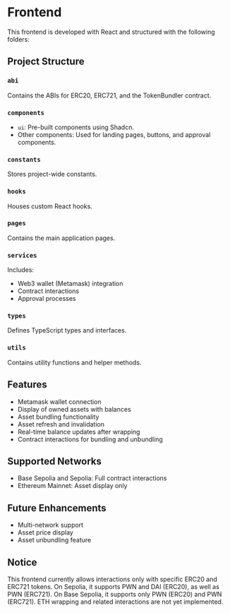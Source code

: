 # Frontend

This frontend is developed with React and structured with the following folders:

## Project Structure

### `abi`
Contains the ABIs for ERC20, ERC721, and the TokenBundler contract.

### `components`
- `ui`: Pre-built components using Shadcn.
- Other components: Used for landing pages, buttons, and approval components.

### `constants`
Stores project-wide constants.

### `hooks`
Houses custom React hooks.

### `pages`
Contains the main application pages.

### `services`
Includes:
- Web3 wallet (Metamask) integration
- Contract interactions
- Approval processes

### `types`
Defines TypeScript types and interfaces.

### `utils`
Contains utility functions and helper methods.

## Features

- Metamask wallet connection
- Display of owned assets with balances
- Asset bundling functionality
- Asset refresh and invalidation
- Real-time balance updates after wrapping
- Contract interactions for bundling and unbundling

## Supported Networks

- Base Sepolia and Sepolia: Full contract interactions
- Ethereum Mainnet: Asset display only

## Future Enhancements

- Multi-network support
- Asset price display
- Asset unbundling feature

## Notice
This frontend currently allows interactions only with specific ERC20 and ERC721 tokens. On Sepolia, it supports PWN and DAI (ERC20), as well as PWN (ERC721). On Base Sepolia, it supports only PWN (ERC20) and PWN (ERC721). ETH wrapping and related interactions are not yet implemented.

